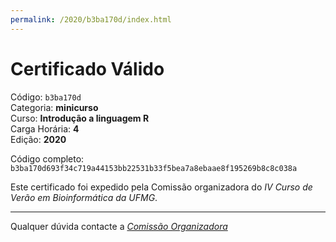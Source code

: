 ```yaml
---
permalink: /2020/b3ba170d/index.html
---
```


# Certificado Válido

Código: `b3ba170d`<br>
Categoria: **minicurso**<br>
Curso: **Introdução a linguagem R**<br>
Carga Horária: **4**<br>
Edição: **2020**<br>


Código completo: `b3ba170d693f34c719a44153bb22531b33f5bea7a8ebaae8f195269b8c8c038a`


Este certificado foi expedido pela Comissão organizadora do *IV Curso de Verão em Bioinformática da UFMG*.

----

Qualquer dúvida contacte a [_Comissão Organizadora_](<mailto:cursobioinfoufmg@gmail.com$subject=[Certificados]>)

